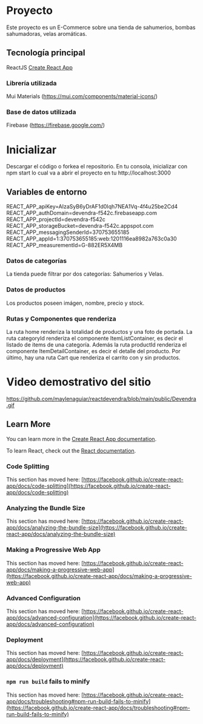 # Proyecto

Este proyecto es un E-Commerce sobre una tienda de sahumerios, bombas sahumadoras, velas aromáticas.

## Tecnología principal

ReactJS [Create React App](https://github.com/facebook/create-react-app)

### Librería utilizada

Mui Materials (https://mui.com/components/material-icons/)

### Base de datos utilizada

Firebase (https://firebase.google.com/)

# Inicializar

Descargar el código o forkea el repositorio.
En tu consola, inicializar con npm start lo cual va a abrir el proyecto en tu http://localhost:3000

## Variables de entorno

REACT_APP_apiKey=AIzaSyB6yDrAF1d0Iqh7NEA1Vq-4f4u25be2Cd4
REACT_APP_authDomain=devendra-f542c.firebaseapp.com
REACT_APP_projectId=devendra-f542c
REACT_APP_storageBucket=devendra-f542c.appspot.com
REACT_APP_messagingSenderId=370753655185
REACT_APP_appId=1:370753655185:web:1201116ea8982a763c0a30
REACT_APP_measurementId=G-882ER5X4MB


### Datos de categorías

La tienda puede filtrar por dos categorías: Sahumerios y Velas.

### Datos de productos

Los productos poseen imágen, nombre, precio y stock.

### Rutas y Componentes que renderiza

La ruta home renderiza la totalidad de productos y una foto de portada.
La ruta categoryId renderiza el componente ItemListContainer, es decir el listado de items de una categoría. 
Además la ruta productId renderiza el componente ItemDetailContainer, es decir el detalle del producto.
Por último, hay una ruta Cart que renderiza el carrito con y sin productos.

# Video demostrativo del sitio

https://github.com/maylenaguiar/reactdevendra/blob/main/public/Devendra.gif

## Learn More

You can learn more in the [Create React App documentation](https://facebook.github.io/create-react-app/docs/getting-started).

To learn React, check out the [React documentation](https://reactjs.org/).

### Code Splitting

This section has moved here: [https://facebook.github.io/create-react-app/docs/code-splitting](https://facebook.github.io/create-react-app/docs/code-splitting)

### Analyzing the Bundle Size

This section has moved here: [https://facebook.github.io/create-react-app/docs/analyzing-the-bundle-size](https://facebook.github.io/create-react-app/docs/analyzing-the-bundle-size)

### Making a Progressive Web App

This section has moved here: [https://facebook.github.io/create-react-app/docs/making-a-progressive-web-app](https://facebook.github.io/create-react-app/docs/making-a-progressive-web-app)

### Advanced Configuration

This section has moved here: [https://facebook.github.io/create-react-app/docs/advanced-configuration](https://facebook.github.io/create-react-app/docs/advanced-configuration)

### Deployment

This section has moved here: [https://facebook.github.io/create-react-app/docs/deployment](https://facebook.github.io/create-react-app/docs/deployment)

### `npm run build` fails to minify

This section has moved here: [https://facebook.github.io/create-react-app/docs/troubleshooting#npm-run-build-fails-to-minify](https://facebook.github.io/create-react-app/docs/troubleshooting#npm-run-build-fails-to-minify)
